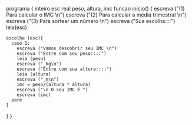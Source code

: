 programa {
  inteiro esc
  real peso, altura, imc
  funcao inicio() {
    escreva ("(1) Para calcular o IMC \n")
    escreva ("(2) Para calcular a média trimestral \n")
    escreva ("(3) Para sortear um número \n")
    escreva ("Sua escolha::::")
    leia(esc)

    escolha (esc){
      caso 1:
        escreva ("Vamos descobrir seu IMC \n")
        escreva ("Entre com seu peso::::")
        leia (peso)
        escreva ("_kg\n")
        escreva ("Entre com sua altura::::")
        leia (altura)
        escreva ("_m\n")
        imc = peso/(altura * altura)
        escreva ("\n O seu IMC é ")
        escreva (imc)
      pare
    }
  }
}
